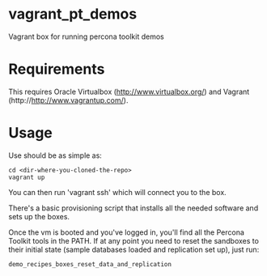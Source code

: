 vagrant_pt_demos
================

Vagrant box for running percona toolkit demos


Requirements
===


This requires Oracle Virtualbox (http://www.virtualbox.org/) and
Vagrant (http://http://www.vagrantup.com/). 

Usage
===


Use should be as simple as: 

    cd <dir-where-you-cloned-the-repo>
    vagrant up

You can then run 'vagrant ssh' which will connect you to the box. 

There's a basic provisioning script that installs all the needed
software and sets up the boxes. 

Once the vm is booted and you've logged in, you'll find all the
Percona Toolkit tools in the PATH. If at any point you need to reset
the sandboxes to their initial state (sample databases loaded and
replication set up), just run: 

    demo_recipes_boxes_reset_data_and_replication



